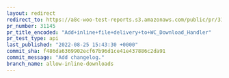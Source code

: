 ```yaml
---
layout: redirect
redirect_to: https://a8c-woo-test-reports.s3.amazonaws.com/public/pr/31145/api/index.html
pr_number: 31145
pr_title_encoded: "Add+inline+file+delivery+to+WC_Download_Handler"
pr_test_type: api
last_published: "2022-08-25 15:43:30 +0000"
commit_sha: f486da6369902ecf67b96d1ce41e437886c2da91
commit_message: "Add changelog."
branch_name: allow-inline-downloads
---
```

